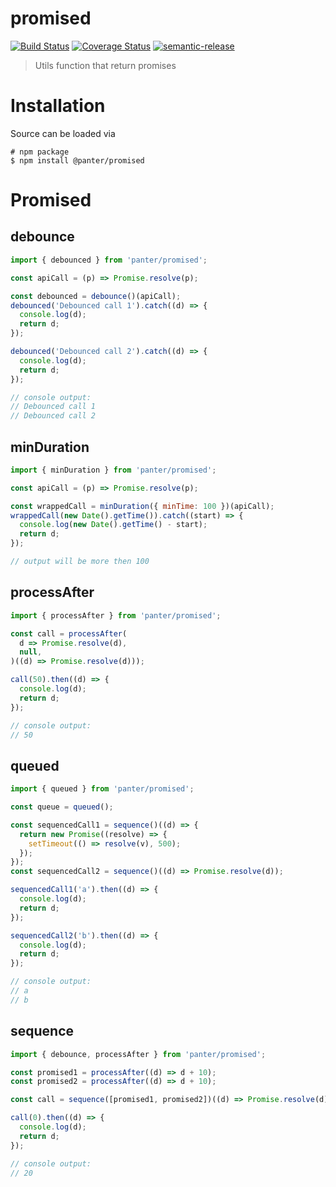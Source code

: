 # promised

[![Build Status](https://travis-ci.org/panter/promised.svg?branch=master)](https://travis-ci.org/panter/promised)
[![Coverage Status](https://coveralls.io/repos/github/panter/promised/badge.svg?branch=master)](https://coveralls.io/github/panter/promised?branch=master) [![semantic-release](https://img.shields.io/badge/%20%20%F0%9F%93%A6%F0%9F%9A%80-semantic--release-e10079.svg)](https://github.com/semantic-release/semantic-release)

> Utils function that return promises

# Installation

Source can be loaded via

```
# npm package
$ npm install @panter/promised
```


# Promised


## debounce

``` js
import { debounced } from 'panter/promised';

const apiCall = (p) => Promise.resolve(p);

const debounced = debounce()(apiCall);
debounced('Debounced call 1').catch((d) => {
  console.log(d);
  return d;
});

debounced('Debounced call 2').catch((d) => {
  console.log(d);
  return d;
});

// console output:
// Debounced call 1
// Debounced call 2
```

## minDuration

``` js
import { minDuration } from 'panter/promised';

const apiCall = (p) => Promise.resolve(p);

const wrappedCall = minDuration({ minTime: 100 })(apiCall);
wrappedCall(new Date().getTime()).catch((start) => {
  console.log(new Date().getTime() - start);
  return d;
});

// output will be more then 100
```

## processAfter

``` js
import { processAfter } from 'panter/promised';

const call = processAfter(
  d => Promise.resolve(d),
  null,
)((d) => Promise.resolve(d)));

call(50).then((d) => {
  console.log(d);
  return d;
});

// console output:
// 50
```

## queued

``` js
import { queued } from 'panter/promised';

const queue = queued();

const sequencedCall1 = sequence()((d) => {
  return new Promise((resolve) => {
    setTimeout(() => resolve(v), 500);
  });
});
const sequencedCall2 = sequence()((d) => Promise.resolve(d));

sequencedCall1('a').then((d) => {
  console.log(d);
  return d;
});

sequencedCall2('b').then((d) => {
  console.log(d);
  return d;
});

// console output:
// a
// b
```

## sequence

``` js
import { debounce, processAfter } from 'panter/promised';

const promised1 = processAfter((d) => d + 10);
const promised2 = processAfter((d) => d + 10);

const call = sequence([promised1, promised2])((d) => Promise.resolve(d));

call(0).then((d) => {
  console.log(d);
  return d;
});

// console output:
// 20
```
